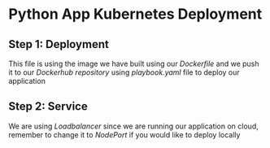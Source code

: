 # Python App Kubernetes Deployment

## Step 1: Deployment

This file is using the image we have built using our _Dockerfile_ and we push it to our _Dockerhub repository_ using _playbook.yaml_ file to deploy our application

## Step 2: Service

We are using _Loadbalancer_ since we are running our application on cloud, remember to change it to _NodePort_ if you would like to deploy locally
